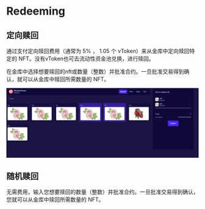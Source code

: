 # Redeeming
## 定向赎回
通过支付定向赎回费用（通常为 5% ， 1.05 个 vToken）来从金库中定向赎回特定的 NFT。没有vToken也可去流动性资金池兑换，进行赎回。

在金库中选择想要赎回的nft或数量（整数）并批准合约。一旦批准交易得到确认，就可以从金库中赎回所需数量的 NFT。

![](../asset/130.png)

## 随机赎回
无需费用，输入您想要赎回的数量（整数）并批准合约。一旦批准交易得到确认，您就可以从金库中赎回所需数量的 NFT。

